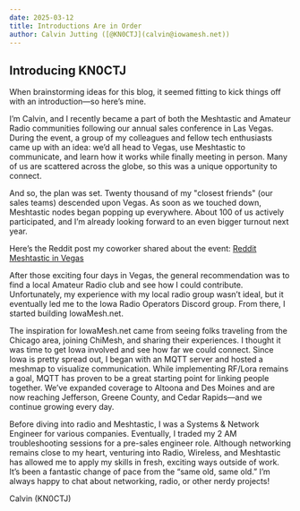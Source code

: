```yaml
---
date: 2025-03-12
title: Introductions Are in Order
author: Calvin Jutting ([@KN0CTJ](calvin@iowamesh.net))
---
```



## Introducing KN0CTJ

When brainstorming ideas for this blog, it seemed fitting to kick things off with an introduction—so here’s mine.

I’m Calvin, and I recently became a part of both the Meshtastic and Amateur Radio communities following our annual sales conference in Las Vegas. During the event, a group of my colleagues and fellow tech enthusiasts came up with an idea: we’d all head to Vegas, use Meshtastic to communicate, and learn how it works while finally meeting in person. Many of us are scattered across the globe, so this was a unique opportunity to connect.

And so, the plan was set. Twenty thousand of my "closest friends" (our sales teams) descended upon Vegas. As soon as we touched down, Meshtastic nodes began popping up everywhere. About 100 of us actively participated, and I’m already looking forward to an even bigger turnout next year.

Here’s the Reddit post my coworker shared about the event: [Reddit Meshtastic in Vegas](https://www.reddit.com/r/meshtastic/comments/1f5pbwz/phenomenal_results_with_meshtastic_in_las_vegas/)

After those exciting four days in Vegas, the general recommendation was to find a local Amateur Radio club and see how I could contribute. Unfortunately, my experience with my local radio group wasn’t ideal, but it eventually led me to the Iowa Radio Operators Discord group. From there, I started building IowaMesh.net.

The inspiration for IowaMesh.net came from seeing folks traveling from the Chicago area, joining ChiMesh, and sharing their experiences. I thought it was time to get Iowa involved and see how far we could connect. Since Iowa is pretty spread out, I began with an MQTT server and hosted a meshmap to visualize communication. While implementing RF/Lora remains a goal, MQTT has proven to be a great starting point for linking people together. We’ve expanded coverage to Altoona and Des Moines and are now reaching Jefferson, Greene County, and Cedar Rapids—and we continue growing every day.

Before diving into radio and Meshtastic, I was a Systems & Network Engineer for various companies. Eventually, I traded my 2 AM troubleshooting sessions for a pre-sales engineer role. Although networking remains close to my heart, venturing into Radio, Wireless, and Meshtastic has allowed me to apply my skills in fresh, exciting ways outside of work. It’s been a fantastic change of pace from the “same old, same old.” I’m always happy to chat about networking, radio, or other nerdy projects!

Calvin (KN0CTJ)